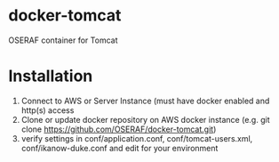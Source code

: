 docker-tomcat
=============

OSERAF container for Tomcat

Installation
=============

1. Connect to AWS or Server Instance (must have docker enabled and http(s) access
2. Clone or update docker repository on AWS docker instance (e.g. git clone  https://github.com/OSERAF/docker-tomcat.git)
3. verify settings in conf/application.conf, conf/tomcat-users.xml, conf/ikanow-duke.conf and edit for your environment
